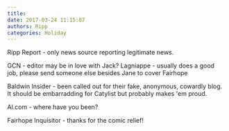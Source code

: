 ```yaml
---
title: 
date: 2017-03-24 11:15:07
authors: Ripp
categories: Holiday
---
```


 Ripp Report - only news source reporting legitimate news. 

GCN - editor may be in love with Jack? Lagniappe - usually does a good job, please send someone else besides Jane to cover Fairhope

Baldwin Insider - been called out for their fake, anonymous, cowardly blog. It should be embarradding for Catylist but probably makes 'em proud. 

Al.com - where have you been?

Fairhope Inquisitor - thanks for the comic relief!